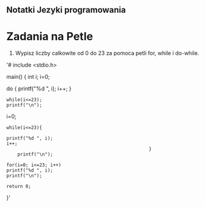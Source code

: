 ## Notatki Jezyki programowania

# Zadania na Petle

1. Wypisz liczby calkowite od 0 do 23 za pomoca petli for, while i do-while.

'# include <stdio.h>

main() {
	int i;
i=0;

 do {
 printf("%d ", i);
 i++;
				}

	while(i<=23);
	printf("\n");				

i=0;

 	while(i<=23){
	
	printf("%d ", i);
	i++;
														}	
		printf("\n");
		
	for(i=0; i<=23; i++)
	printf("%d ", i);
	printf("\n");
	
	return 0;
}'
